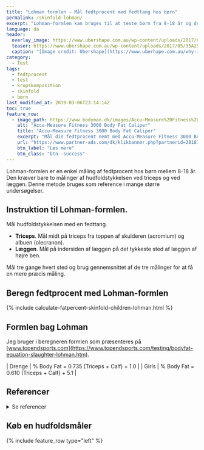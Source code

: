 ```yaml
---
title: "Lohman formlen - Mål fedtprocent med fedttang hos børn"
permalink: /skinfold-lohman/
excerpt: "Lohman-formlen kan bruges til at teste børn fra 8-18 år og der måles ved triceps og på læggen."
language: da
header:
  overlay_image: https://www.ubershape.com.au/wp-content/uploads/2017/05/35A2528-1024x683.jpg
  teaser: https://www.ubershape.com.au/wp-content/uploads/2017/05/35A2528-1024x683.jpg
  caption: "[Image credit: Ubershape](https://www.uberhape.com.au/why-i-use-metabolic-analytics-with-my-clients/)"
category:
  - Test
tags:
  - fedtprocent
  - test
  - kropskomposition
  - skinfold
  - børn
last_modified_at: 2019-03-06T23:14:14Z
toc: true
feature_row:
  - image_path: https://www.bodyman.dk/images/Accu-Measure%20Fitness%203000%20Body%20Fat%20Caliper1-p.jpg
    alt: "Accu-Measure Fitness 3000 Body Fat Caliper"
    title: "Accu-Measure Fitness 3000 Body Fat Caliper"
    excerpt: "Mål din fedtprocent nemt med Accu-Measure Fitness 3000 Body Fat Caliper. Fedttangen bliver brugt af mange amerikanske personlige trænere på grund af dens præcise målinger. Du kan både bruge den hjemme eller have den med på farten."
    url: "https://www.partner-ads.com/dk/klikbanner.php?partnerid=28187&bannerid=20604&htmlurl=https://www.bodyman.dk/shop/accu-measure-fitness-54935p.html"
    btn_label: "Læs mere"
    btn_class: "btn--success"
---
```


Lohman-formlen er en enkel måling af fedtprocent hos børn mellem 8-18 år. Den kræver bare to målinger af hudfoldstykkelsen ved triceps og ved læggen. Denne metode bruges som reference i mange større undersøgelser.

## Instruktion til Lohman-formlen.

Mål hudfoldstykkelsen med en fedttang.

- **Triceps**. Mål midt på triceps fra toppen af skulderen (acromium) og albuen (olecranon).
- **Læggen**. Mål på indersiden af læggen på det tykkeste sted af læggen af højre ben.

Mål tre gange hvert sted og brug gennemsnittet af de tre målinger for at få en mere præcis måling.

## Beregn fedtprocent med Lohman-formlen

{% include calculate-fatpercent-skinfold-children-lohman.html %}

## Formlen bag Lohman

Jeg bruger i beregneren formlen som præsenteres på [www.topendsports.com](https://www.topendsports.com/testing/bodyfat-equation-slaughter-lohman.htm).

| Drenge | % Body Fat = 0.735 (Triceps + Calf) + 1.0 |
| Girls  | % Body Fat = 0.610 (Triceps + Calf) + 5.1 |

## Referencer

<details markdown="1">
  <summary>Se referencer</summary>

- Lohman, T.G.: The use of skinfolds to estimate body fatness on children and youth. Journal of physical education, recreation and dance, 58(9):67, 69, 1987.
- Slaughter, M. H., T. G. Lohman, R. A. Boileau, C. A. Horswill, R. J. Stillman, M. D. Van Loan, og D. A. Bemben. 2014. “Skinfold Equations for Estimation of Body Fatness in Children and Youth”. Human Biology 60 (5). <https://digitalcommons.wayne.edu/humbiol/vol60/iss5/4>.
</details>

## Køb en hudfoldsmåler

{% include feature_row type="left" %}
